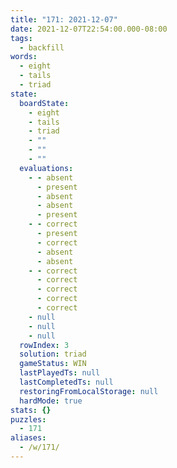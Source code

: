 ```yaml
---
title: "171: 2021-12-07"
date: 2021-12-07T22:54:00.000-08:00
tags:
  - backfill
words:
  - eight
  - tails
  - triad
state:
  boardState:
    - eight
    - tails
    - triad
    - ""
    - ""
    - ""
  evaluations:
    - - absent
      - present
      - absent
      - absent
      - present
    - - correct
      - present
      - correct
      - absent
      - absent
    - - correct
      - correct
      - correct
      - correct
      - correct
    - null
    - null
    - null
  rowIndex: 3
  solution: triad
  gameStatus: WIN
  lastPlayedTs: null
  lastCompletedTs: null
  restoringFromLocalStorage: null
  hardMode: true
stats: {}
puzzles:
  - 171
aliases:
  - /w/171/
---
```

<!-- more -->
